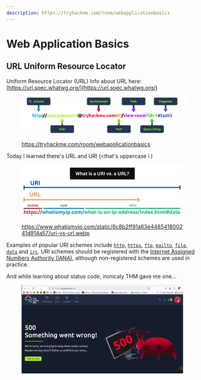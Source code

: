 ```yaml
---
description: https://tryhackme.com/room/webapplicationbasics
---
```


# Web Application Basics

## URL Uniform Resource Locator

Uniform Resource Locator (URL) Info about URL here: [https://url.spec.whatwg.org/](https://url.spec.whatwg.org/)



<figure><img src="../../.gitbook/assets/34ad66d8b90aaaa35f9536d3b152ea97.png" alt=""><figcaption><p><a href="https://tryhackme.com/room/webapplicationbasics">https://tryhackme.com/room/webapplicationbasics</a></p></figcaption></figure>

Today I learned there's URL and URI (\<that's uppercase i )

<figure><img src="../../.gitbook/assets/uri-vs-url.webp" alt=""><figcaption><p><a href="https://www.whatismyip.com/static/6c8b2ff91a63e448541800241d914a57/uri-vs-url.webp">https://www.whatismyip.com/static/6c8b2ff91a63e448541800241d914a57/uri-vs-url.webp</a></p></figcaption></figure>

Examples of popular URI schemes include [`http`](https://en.wikipedia.org/wiki/Hypertext_Transfer_Protocol), [`https`](https://en.wikipedia.org/wiki/HTTP_Secure), [`ftp`](https://en.wikipedia.org/wiki/File_Transfer_Protocol), [`mailto`](https://en.wikipedia.org/wiki/Mailto), [`file`](https://en.wikipedia.org/wiki/File_URI_scheme), [`data`](https://en.wikipedia.org/wiki/Data_URI_scheme) and [`irc`](https://en.wikipedia.org/wiki/Internet_Relay_Chat#URI_scheme). URI schemes should be registered with the [Internet Assigned Numbers Authority (IANA)](https://en.wikipedia.org/wiki/Internet_Assigned_Numbers_Authority), although non-registered schemes are used in practice.

And while learning about status code, ironicaly THM gave me one...

<figure><img src="../../.gitbook/assets/saas.PNG" alt=""><figcaption></figcaption></figure>

